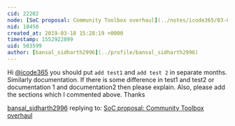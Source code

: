 ```yaml
---
cid: 22202
node: [SoC proposal: Community Toolbox overhaul](../notes/icode365/03-02-2019/soc-proposal)
nid: 18450
created_at: 2019-03-18 15:28:19 +0000
timestamp: 1552922899
uid: 503599
author: [bansal_sidharth2996](../profile/bansal_sidharth2996)
---
```


 Hi [@icode365](/profile/icode365) you should put `add test1` and `add test 2` in separate months. Similarly documentation. 
If there is some difference in test1 and test2 or documentation 1 and documentation2 then please explain.
Also, please add the sections which I commented above. Thanks


[bansal_sidharth2996](../profile/bansal_sidharth2996) replying to: [SoC proposal: Community Toolbox overhaul](../notes/icode365/03-02-2019/soc-proposal)

